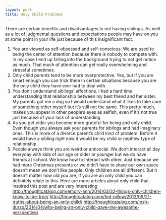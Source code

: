 ```yaml
---
layout: post
title: Only Child Problems
---
```


There are certain benefits and disadvantages to not having siblings. As well as a lot of judgmental questions and expectations people may have on you at some point in your life just because of this insignificant fact. 
1.	You are viewed as self-obsessed and self-conscious. We are used to being the center of attention because there is nobody to compete with. In my case I end up falling into the background trying to not get notice as much. That much of attention can get really overwhelming and stressful sometimes. 
2.	Only child parents tend to be more overprotective. Yes, but if you are smart enough you can trick them in certain situations because you are the only child they have ever had to deal with.
3.	You don’t understand siblings’ affections. I had a hard time understanding that relationship between my best friend and her sister. My parents got me a dog so I would understand what it likes to take care of something other myself but it’s still not the same. This pretty much, makes you appear in other people’s eyes as selfish, even if it’s not true just because of your lack of understanding.
4.	As you get older you become more grateful for being and only child. Even though you always ask your parents for siblings and had imaginary ones. This is more of a divorce parent’s child kind of problem. Before it would have a sibling right now it would be my child or nephew type of relationship.
5.	People always think you are weird or antisocial. We don’t interact all day everyday with kids of our age or older or younger but we do have friends at school. We know how to interact with other. Just because we had more Christmas presents or we didn’t have to share our own space doesn’t mean we don’t like people. 
Only children are all different. But it doesn’t matter how old you are, if you are an only child you can definitely relate to this. Here are more articles about only child that inspired this post and are very interesting: http://thoughtcatalog.com/emory-ann/2014/03/32-things-only-children-know-to-be-true/
http://thoughtcatalog.com/ted-pillow/2012/09/21-truths-about-being-an-only-child/
http://thoughtcatalog.com/josh-durso/2014/04/why-being-an-only-child-gave-me-awesome-perspective/
